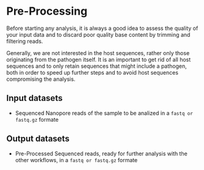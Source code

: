 # Pre-Processing

Before starting any analysis, it is always a good idea to assess the quality of your input data and to discard poor quality base content by trimming and filtering reads.

Generally, we are not interested in the host sequences, rather only those originating from the pathogen itself. It is an important to get rid of all host sequences and to only retain sequences that might include a pathogen, both in order to speed up further steps and to avoid host sequences compromising the analysis.

## Input datasets

- Sequenced Nanopore reads of the sample to be analized in a `fastq or fastq.gz` formate

## Output datasets

- Pre-Processed Sequenced reads, ready for further analysis with the other workflows, in a `fastq or fastq.gz` formate
